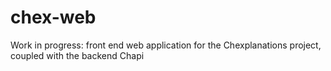 # chex-web
Work in progress: front end web application for the Chexplanations project, coupled with the backend Chapi 
